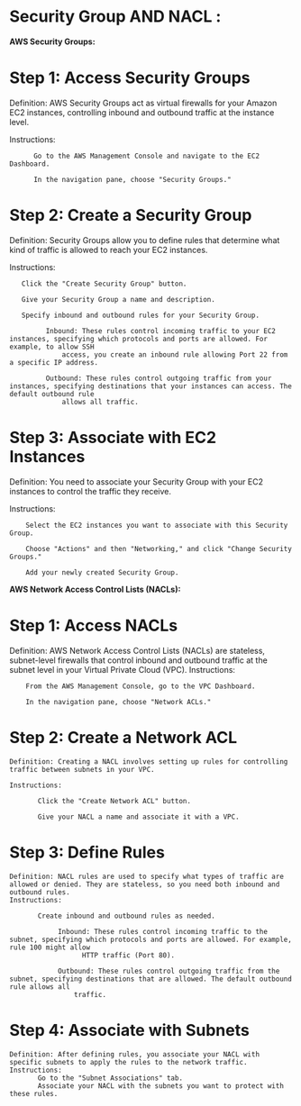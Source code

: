# Security Group AND NACL :

**AWS Security Groups:**

# Step 1: Access Security Groups 
  Definition: AWS Security Groups act as virtual firewalls for your Amazon EC2 instances, controlling inbound and outbound traffic at the instance level.
  
  Instructions:
  
          Go to the AWS Management Console and navigate to the EC2 Dashboard.
          
          In the navigation pane, choose "Security Groups."

# Step 2: Create a Security Group
  Definition: Security Groups allow you to define rules that determine what kind of traffic is allowed to reach your EC2 instances.
  
  Instructions:
  
       Click the "Create Security Group" button.
       
       Give your Security Group a name and description.
       
       Specify inbound and outbound rules for your Security Group.
       
             Inbound: These rules control incoming traffic to your EC2 instances, specifying which protocols and ports are allowed. For example, to allow SSH 
                 access, you create an inbound rule allowing Port 22 from a specific IP address.
                 
             Outbound: These rules control outgoing traffic from your instances, specifying destinations that your instances can access. The default outbound rule 
                 allows all traffic.

# Step 3: Associate with EC2 Instances
  Definition: You need to associate your Security Group with your EC2 instances to control the traffic they receive.
  
  Instructions:
  
        Select the EC2 instances you want to associate with this Security Group.
        
        Choose "Actions" and then "Networking," and click "Change Security Groups."
        
        Add your newly created Security Group.

**AWS Network Access Control Lists (NACLs):**

# Step 1: Access NACLs
   Definition: AWS Network Access Control Lists (NACLs) are stateless, subnet-level firewalls that control inbound and outbound traffic at the subnet level in your 
          Virtual Private Cloud (VPC).
   Instructions:
   
        From the AWS Management Console, go to the VPC Dashboard.
        
        In the navigation pane, choose "Network ACLs."

# Step 2: Create a Network ACL
    Definition: Creating a NACL involves setting up rules for controlling traffic between subnets in your VPC.
    
    Instructions:
    
           Click the "Create Network ACL" button.
           
           Give your NACL a name and associate it with a VPC.

# Step 3: Define Rules
    Definition: NACL rules are used to specify what types of traffic are allowed or denied. They are stateless, so you need both inbound and outbound rules.
    Instructions:
    
           Create inbound and outbound rules as needed.
           
                Inbound: These rules control incoming traffic to the subnet, specifying which protocols and ports are allowed. For example, rule 100 might allow 
                      HTTP traffic (Port 80).
                      
                Outbound: These rules control outgoing traffic from the subnet, specifying destinations that are allowed. The default outbound rule allows all 
                    traffic.

# Step 4: Associate with Subnets
    Definition: After defining rules, you associate your NACL with specific subnets to apply the rules to the network traffic.
    Instructions:
           Go to the "Subnet Associations" tab.
           Associate your NACL with the subnets you want to protect with these rules.
